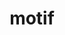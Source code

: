 ---
title: "motif"
layout: cache
categories: [package, develop-2025-03-23]
meta: {"compilers": ["gcc@=11.4.0"], "num_specs": 1, "num_specs_by_stack": {"hep": 1, "root": 1}, "oss": ["ubuntu22.04"], "platforms": ["linux"], "stacks": ["hep", "root"], "targets": ["x86_64_v3"], "versions": ["2.3.8"]}
spec_details: [{"compiler": "gcc@=11.4.0", "hash": "w2eedkd4lm3xcuyog77stw46lsuinmg2", "os": "ubuntu22.04", "platform": "linux", "size": "-", "stacks": ["hep", "root"], "target": "x86_64_v3", "variants": ["build_system=autotools", "patches=91e9301,f9e6efa"], "versions": ["2.3.8"]}]
---